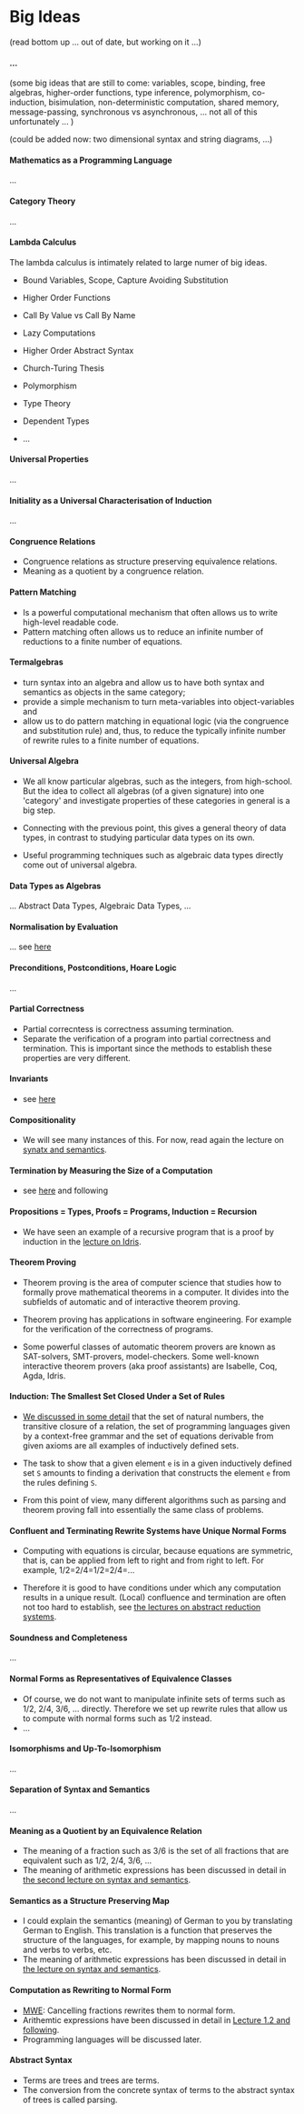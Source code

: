 # Big Ideas

(read bottom up ... out of date, but working on it ...)


#### ...

(some big ideas that are still to come: variables, scope, binding, free algebras, higher-order functions, type inference, polymorphism, co-induction, bisimulation, non-deterministic computation, shared memory, message-passing, synchronous vs asynchronous, ... not all of this unfortunately ... )

(could be added now: two dimensional syntax and string diagrams, ...)

#### Mathematics as a Programming Language

...

#### Category Theory

...

#### Lambda Calculus

The lambda calculus is intimately related to large numer of big ideas.

- Bound Variables, Scope, Capture Avoiding Substitution

- Higher Order Functions

- Call By Value vs Call By Name 

- Lazy Computations

- Higher Order Abstract Syntax

- Church-Turing Thesis

- Polymorphism

- Type Theory

- Dependent Types

- ...

#### Universal Properties

...

#### Initiality as a Universal Characterisation of Induction

...

#### Congruence Relations

- Congruence relations as structure preserving equivalence relations. 
- Meaning as a quotient by a congruence relation.

#### Pattern Matching
- Is a powerful computational mechanism that often allows us to write high-level readable code.
- Pattern matching often allows us to reduce an infinite number of reductions to a finite number of equations.

#### Termalgebras

- turn syntax into an algebra and allow us to have both syntax and semantics as objects in the same category;
- provide a simple mechanism to turn meta-variables into object-variables and 
- allow us to do pattern matching in equational logic (via the congruence and substitution rule) and, thus, to reduce the typically infinite number of rewrite rules to a finite number of equations. 

#### Universal Algebra

- We all know particular algebras, such as the integers, from high-school. But the idea to collect all algebras (of a given signature) into one 'category' and investigate properties of these categories in general is a big step.

- Connecting with the previous point, this gives a general theory of data types, in contrast to studying particular data types on its own.

- Useful programming techniques such as algebraic data types directly come out of universal algebra.

#### Data Types as Algebras

... Abstract Data Types, Algebraic Data Types, ...

#### Normalisation by Evaluation

... see [here](https://hackmd.io/s/rkqjXBW9X) 

#### Preconditions, Postconditions, Hoare Logic

... 

#### Partial Correctness

- Partial correcntess is correctness assuming termination.
- Separate the verification of a program into partial correctness and termination. This is important since the methods to establish these properties are very different.

#### Invariants

- see [here](https://hackmd.io/s/rysQwJ2KX) 

#### Compositionality

- We will see many instances of this. For now, read again the lecture on [synatx and semantics](https://hackmd.io/hILQksyiTUW4mXxxOSF7eQ).

#### Termination by Measuring the Size of a Computation

- see [here](https://hackmd.io/s/BkXUkyw_Q) and following

#### Propositions = Types, Proofs = Programs, Induction = Recursion

- We have seen an example of a recursive program that is a proof by induction in the [lecture on Idris](https://hackmd.io/s/HyV1IYYd7). 

#### Theorem Proving

- Theorem proving is the area of computer science that studies how to formally prove mathematical theorems in a computer. It divides into the subfields of automatic and of interactive theorem proving.

- Theorem proving has applications in software engineering. For example for the verification of the correctness of programs.

- Some powerful classes of automatic theorem provers are known as SAT-solvers, SMT-provers, model-checkers. Some well-known interactive theorem provers (aka proof assistants) are Isabelle, Coq, Agda, Idris.

#### Induction: The Smallest Set Closed Under a Set of Rules

- [We discussed in some detail](https://hackmd.io/s/H1panO_um) that the set of natural numbers, the transitive closure of a relation, the set of programming languages given by a context-free grammar and the set of equations derivable from given axioms are all examples of inductively defined sets. 

- The task to show that a given element `e` is in a given inductively defined set `S` amounts to finding a derivation that constructs the element `e` from the rules defining `S`. 
- From this point of view, many different algorithms such as parsing and theorem proving fall into essentially the same class of problems.

#### Confluent and Terminating Rewrite Systems have Unique Normal Forms

- Computing with equations is circular, because equations are symmetric, that is, can be applied from left to right and from right to left. For example, 1/2=2/4=1/2=2/4=...

- Therefore it is good to have conditions under which any computation results in a unique result. (Local) confluence and termination are often not too hard to establish, see [the lectures on abstract reduction systems](https://hackmd.io/s/B1DPNGEdm).

#### Soundness and Completeness

...

#### Normal Forms as Representatives of Equivalence Classes

- Of course, we do not want to manipulate infinite sets of terms such as 1/2, 2/4, 3/6, ... directly. Therefore we set up rewrite rules that allow us to compute with normal forms such as 1/2 instead.
- ...

#### Isomorphisms and Up-To-Isomorphism

...

#### Separation of Syntax and Semantics

...

#### Meaning as a Quotient by an Equivalence Relation

- The meaning of a fraction such as 3/6 is the set of all fractions that are equivalent such as 1/2, 2/4, 3/6, ... 
- The meaning of arithmetic expressions has been discussed in detail in [the second lecture on syntax and semantics](https://hackmd.io/s/SyIA3Lx_Q).

#### Semantics as a Structure Preserving Map

- I could explain the  semantics (meaning) of German to you by translating German to English. This translation is a function that preserves the structure of the languages, for example, by mapping nouns to nouns and verbs to verbs, etc. 
- The meaning of arithmetic expressions has been discussed in detail in [the lecture on syntax and semantics](https://hackmd.io/hILQksyiTUW4mXxxOSF7eQ). 

#### Computation as Rewriting to Normal Form

- [MWE](https://en.wikipedia.org/wiki/Minimal_working_example): Cancelling fractions rewrites them to normal form. 
- Arithemtic expressions have been discussed in detail in [Lecture 1.2 and following](https://github.com/alexhkurz/programming-languages/blob/master/lecture-1.2.md). 
- Programming languages will be discussed later.

#### Abstract Syntax

- Terms are trees and trees are terms.
- The conversion from the concrete syntax of terms to the abstract syntax of trees is called parsing.
